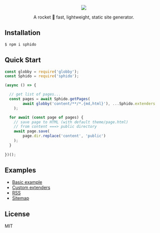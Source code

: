
<p align="center">
  <a href="https://sphido.org">
    <img src="https://sphido.org/img/sphido.svg" width=""/>
  </a>
</p>


<p align="center">
  A rocket 🚀 fast, lightweight, static site generator.
</p>

## Installation

```bash 
$ npm i sphido
```

## Quick Start

```javascript
const globby = require('globby');
const Sphido = require('sphido');

(async () => {

  // get list of pages...
  const pages = await Sphido.getPages(
  		await globby('content/**/*.{md,html}'), ...Sphido.extenders
	);

  for await (const page of pages) {
    // save page to HTML (with default theme/page.html)
    // from content ===> public directory
    await page.save(
        page.dir.replace('content', 'public')
    );
  }
  
})();
```


## Examples

* [Basic example](https://github.com/sphido/sphido/tree/master/examples/basic)
* [Custom extenders](https://github.com/sphido/sphido/tree/master/examples/custom-extenders)
* [RSS](https://github.com/sphido/sphido/tree/master/examples/rss)
* [Sitemap](https://github.com/sphido/sphido/tree/master/examples/sitemap)

## License

MIT